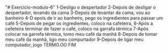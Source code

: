 "# Exercicio-modulo-6" 
1-Desligo o despertador
2-Depois de desligar o despertador, levando da cama
3-Depois de levantar da cama, vou ao banheiro
4-D epois de ir ao banheiro, pego os ingredientes para passar um café
5-Depois de pegar os ingredientes, coloco na cafeteira,
6-Após a cefeteira terminar de fazer o café, coloco na garrafa térmica
7-Após colocar na garrefa térmica, tomo meu café da manhã
8-Depois de tomar meu café da manhã, ligo meu compurtador
9-Depois de ligar meu computador, jogo TERMO.OO
FIM
